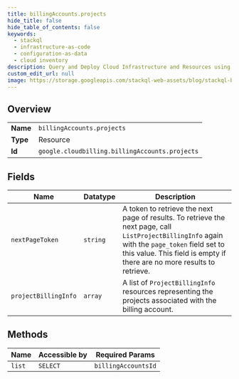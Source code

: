 ```yaml
---
title: billingAccounts.projects
hide_title: false
hide_table_of_contents: false
keywords:
  - stackql
  - infrastructure-as-code
  - configuration-as-data
  - cloud inventory
description: Query and Deploy Cloud Infrastructure and Resources using SQL
custom_edit_url: null
image: https://storage.googleapis.com/stackql-web-assets/blog/stackql-blog-post-featured-image.png
---
```

  
    

## Overview
<table><tbody>
<tr><td><b>Name</b></td><td><code>billingAccounts.projects</code></td></tr>
<tr><td><b>Type</b></td><td>Resource</td></tr>
<tr><td><b>Id</b></td><td><code>google.cloudbilling.billingAccounts.projects</code></td></tr>
</tbody></table>

## Fields
| Name | Datatype | Description |
| ---- | -------- | ----------- |
| `nextPageToken` | `string` | A token to retrieve the next page of results. To retrieve the next page, call `ListProjectBillingInfo` again with the `page_token` field set to this value. This field is empty if there are no more results to retrieve. |
| `projectBillingInfo` | `array` | A list of `ProjectBillingInfo` resources representing the projects associated with the billing account. |
## Methods
| Name | Accessible by | Required Params |
| ---- | ------------- | --------------- |
| `list` | `SELECT` | `billingAccountsId` |
